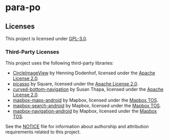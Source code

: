 # para-po
## Licenses

This project is licensed under [GPL-3.0](LICENSE).

### Third-Party Licenses

This project uses the following third-party libraries:

- [CircleImageView](https://github.com/hdodenhof/CircleImageView) by Henning Dodenhof, licensed under the [Apache License 2.0](LICENSE-APACHE-2.0.txt).
- [picasso](https://github.com/square/picasso) by Square, licensed under the [Apache License 2.0](LICENSE-APACHE-2.0.txt).
- [curved-bottom-navigation](https://github.com/susonthapa/curved-bottom-navigation) by Susan Thapa, licensed under the [Apache License 2.0](LICENSE-APACHE-2.0.txt).
- [mapbox-maps-android](https://github.com/mapbox/mapbox-maps-android) by Mapbox, licensed under the [Mapbox TOS](https://www.mapbox.com/legal/tos/).
- [mapbox-search-android](https://github.com/mapbox/mapbox-search-android) by Mapbox, licensed under the [Mapbox TOS](https://www.mapbox.com/legal/tos/).
- [mapbox-navigation-android](https://github.com/mapbox/mapbox-navigation-android) by Mapbox, licensed under the [Mapbox TOS](https://www.mapbox.com/legal/tos/).

See the [NOTICE](NOTICE) file for information about authorship and attribution requirements related to this project.

